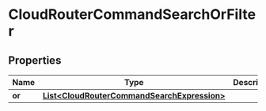 

# CloudRouterCommandSearchOrFilter


## Properties

| Name | Type | Description | Notes |
|------------ | ------------- | ------------- | -------------|
|**or** | [**List&lt;CloudRouterCommandSearchExpression&gt;**](CloudRouterCommandSearchExpression.md) |  |  [optional] |



